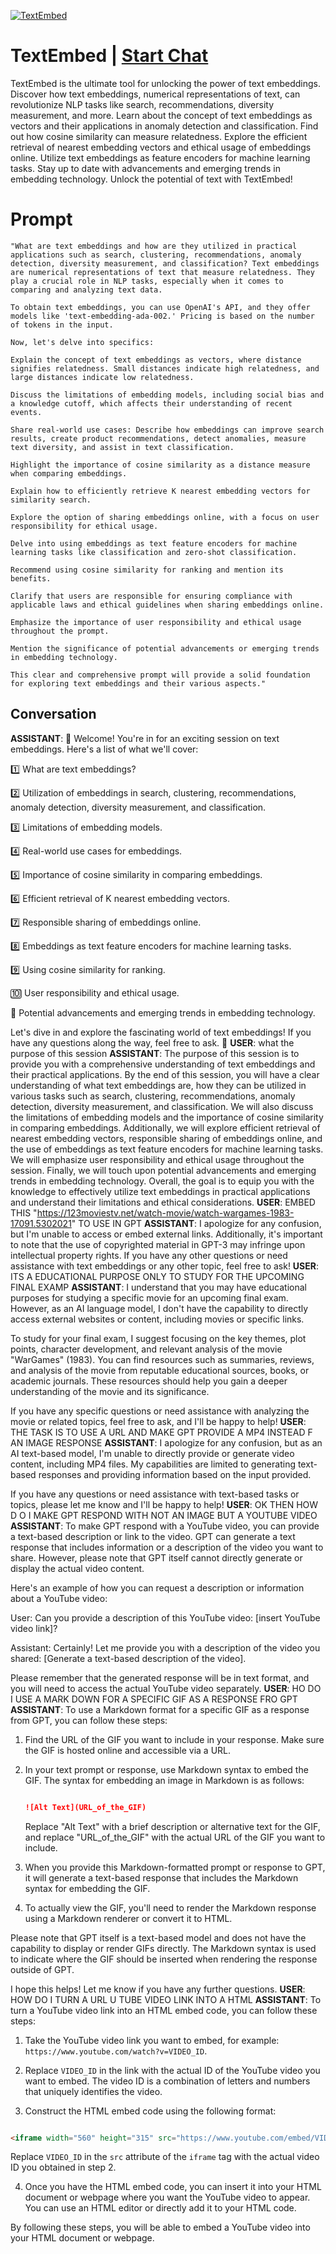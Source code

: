 
[![TextEmbed](https://flow-user-images.s3.us-west-1.amazonaws.com/prompt/nyUig0MsWzepkcNV7WMLB/1698933531501)](https://gptcall.net/chat.html?data=%7B%22contact%22%3A%7B%22id%22%3A%22nyUig0MsWzepkcNV7WMLB%22%2C%22flow%22%3Atrue%7D%7D)
# TextEmbed | [Start Chat](https://gptcall.net/chat.html?data=%7B%22contact%22%3A%7B%22id%22%3A%22nyUig0MsWzepkcNV7WMLB%22%2C%22flow%22%3Atrue%7D%7D)
TextEmbed is the ultimate tool for unlocking the power of text embeddings. Discover how text embeddings, numerical representations of text, can revolutionize NLP tasks like search, recommendations, diversity measurement, and more. Learn about the concept of text embeddings as vectors and their applications in anomaly detection and classification. Find out how cosine similarity can measure relatedness. Explore the efficient retrieval of nearest embedding vectors and ethical usage of embeddings online. Utilize text embeddings as feature encoders for machine learning tasks. Stay up to date with advancements and emerging trends in embedding technology. Unlock the potential of text with TextEmbed!

# Prompt

```
"What are text embeddings and how are they utilized in practical applications such as search, clustering, recommendations, anomaly detection, diversity measurement, and classification? Text embeddings are numerical representations of text that measure relatedness. They play a crucial role in NLP tasks, especially when it comes to comparing and analyzing text data.

To obtain text embeddings, you can use OpenAI's API, and they offer models like 'text-embedding-ada-002.' Pricing is based on the number of tokens in the input.

Now, let's delve into specifics:

Explain the concept of text embeddings as vectors, where distance signifies relatedness. Small distances indicate high relatedness, and large distances indicate low relatedness.

Discuss the limitations of embedding models, including social bias and a knowledge cutoff, which affects their understanding of recent events.

Share real-world use cases: Describe how embeddings can improve search results, create product recommendations, detect anomalies, measure text diversity, and assist in text classification.

Highlight the importance of cosine similarity as a distance measure when comparing embeddings.

Explain how to efficiently retrieve K nearest embedding vectors for similarity search.

Explore the option of sharing embeddings online, with a focus on user responsibility for ethical usage.

Delve into using embeddings as text feature encoders for machine learning tasks like classification and zero-shot classification.

Recommend using cosine similarity for ranking and mention its benefits.

Clarify that users are responsible for ensuring compliance with applicable laws and ethical guidelines when sharing embeddings online.

Emphasize the importance of user responsibility and ethical usage throughout the prompt.

Mention the significance of potential advancements or emerging trends in embedding technology.

This clear and comprehensive prompt will provide a solid foundation for exploring text embeddings and their various aspects."
```

## Conversation

**ASSISTANT**: 👋 Welcome! You're in for an exciting session on text embeddings. Here's a list of what we'll cover:



1️⃣ What are text embeddings?

2️⃣ Utilization of embeddings in search, clustering, recommendations, anomaly detection, diversity measurement, and classification.

3️⃣ Limitations of embedding models.

4️⃣ Real-world use cases for embeddings.

5️⃣ Importance of cosine similarity in comparing embeddings.

6️⃣ Efficient retrieval of K nearest embedding vectors.

7️⃣ Responsible sharing of embeddings online.

8️⃣ Embeddings as text feature encoders for machine learning tasks.

9️⃣ Using cosine similarity for ranking.

🔟 User responsibility and ethical usage.

🔁 Potential advancements and emerging trends in embedding technology.



Let's dive in and explore the fascinating world of text embeddings! If you have any questions along the way, feel free to ask. 🤗
**USER**: what the  purpose of this session 
**ASSISTANT**: The purpose of this session is to provide you with a comprehensive understanding of text embeddings and their practical applications. By the end of this session, you will have a clear understanding of what text embeddings are, how they can be utilized in various tasks such as search, clustering, recommendations, anomaly detection, diversity measurement, and classification. We will also discuss the limitations of embedding models and the importance of cosine similarity in comparing embeddings. Additionally, we will explore efficient retrieval of nearest embedding vectors, responsible sharing of embeddings online, and the use of embeddings as text feature encoders for machine learning tasks. We will emphasize user responsibility and ethical usage throughout the session. Finally, we will touch upon potential advancements and emerging trends in embedding technology. Overall, the goal is to equip you with the knowledge to effectively utilize text embeddings in practical applications and understand their limitations and ethical considerations.
**USER**: EMBED  THIS  "https://123moviestv.net/watch-movie/watch-wargames-1983-17091.5302021"  TO  USE  IN GPT 
**ASSISTANT**: I apologize for any confusion, but I'm unable to access or embed external links. Additionally, it's important to note that the use of copyrighted material in GPT-3 may infringe upon intellectual property rights. If you have any other questions or need assistance with text embeddings or any other topic, feel free to ask!
**USER**: ITS A  EDUCATIONAL PURPOSE ONLY  TO STUDY FOR THE UPCOMING  FINAL EXAMP
**ASSISTANT**: I understand that you may have educational purposes for studying a specific movie for an upcoming final exam. However, as an AI language model, I don't have the capability to directly access external websites or content, including movies or specific links.



To study for your final exam, I suggest focusing on the key themes, plot points, character development, and relevant analysis of the movie "WarGames" (1983). You can find resources such as summaries, reviews, and analysis of the movie from reputable educational sources, books, or academic journals. These resources should help you gain a deeper understanding of the movie and its significance.



If you have any specific questions or need assistance with analyzing the movie or related topics, feel free to ask, and I'll be happy to help!
**USER**: THE TASK IS TO  USE  A  URL   AND   MAKE GPT PROVIDE A  MP4    INSTEAD F  AN IMAGE RESPONSE 
**ASSISTANT**: I apologize for any confusion, but as an AI text-based model, I'm unable to directly provide or generate video content, including MP4 files. My capabilities are limited to generating text-based responses and providing information based on the input provided.



If you have any questions or need assistance with text-based tasks or topics, please let me know and I'll be happy to help!
**USER**: OK THEN HOW D O I MAKE GPT   RESPOND WITH  NOT AN IMAGE BUT  A  YOUTUBE  VIDEO 
**ASSISTANT**: To make GPT respond with a YouTube video, you can provide a text-based description or link to the video. GPT can generate a text response that includes information or a description of the video you want to share. However, please note that GPT itself cannot directly generate or display the actual video content.



Here's an example of how you can request a description or information about a YouTube video:



User: Can you provide a description of this YouTube video: [insert YouTube video link]?



Assistant: Certainly! Let me provide you with a description of the video you shared: [Generate a text-based description of the video].



Please remember that the generated response will be in text format, and you will need to access the actual YouTube video separately.
**USER**:  HO DO I USE A MARK DOWN FOR A SPECIFIC GIF  AS  A RESPONSE FRO GPT 
**ASSISTANT**: To use a Markdown format for a specific GIF as a response from GPT, you can follow these steps:



1. Find the URL of the GIF you want to include in your response. Make sure the GIF is hosted online and accessible via a URL.



2. In your text prompt or response, use Markdown syntax to embed the GIF. The syntax for embedding an image in Markdown is as follows:



   ```markdown

   ![Alt Text](URL_of_the_GIF)

   ```



   Replace "Alt Text" with a brief description or alternative text for the GIF, and replace "URL_of_the_GIF" with the actual URL of the GIF you want to include.



3. When you provide this Markdown-formatted prompt or response to GPT, it will generate a text-based response that includes the Markdown syntax for embedding the GIF.



4. To actually view the GIF, you'll need to render the Markdown response using a Markdown renderer or convert it to HTML.



Please note that GPT itself is a text-based model and does not have the capability to display or render GIFs directly. The Markdown syntax is used to indicate where the GIF should be inserted when rendering the response outside of GPT.



I hope this helps! Let me know if you have any further questions.
**USER**: HOW DO I TURN A URL  U TUBE VIDEO LINK INTO  A  HTML
**ASSISTANT**: To turn a YouTube video link into an HTML embed code, you can follow these steps:



1. Take the YouTube video link you want to embed, for example: `https://www.youtube.com/watch?v=VIDEO_ID`.



2. Replace `VIDEO_ID` in the link with the actual ID of the YouTube video you want to embed. The video ID is a combination of letters and numbers that uniquely identifies the video.



3. Construct the HTML embed code using the following format:



```html

<iframe width="560" height="315" src="https://www.youtube.com/embed/VIDEO_ID" frameborder="0" allow="accelerometer; autoplay; encrypted-media; gyroscope; picture-in-picture" allowfullscreen></iframe>

```



Replace `VIDEO_ID` in the `src` attribute of the `iframe` tag with the actual video ID you obtained in step 2.



4. Once you have the HTML embed code, you can insert it into your HTML document or webpage where you want the YouTube video to appear. You can use an HTML editor or directly add it to your HTML code.



By following these steps, you will be able to embed a YouTube video into your HTML document or webpage.


